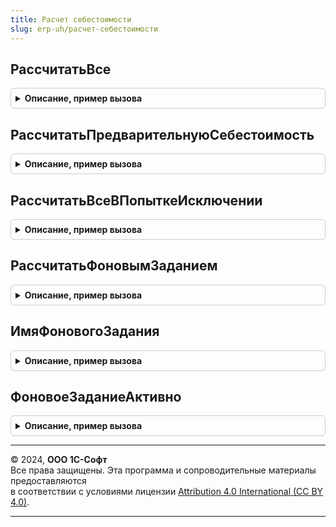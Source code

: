 ```yaml
---
title: Расчет себестоимости
slug: erp-uh/расчет-себестоимости
---
```



## РассчитатьВсе
<details style="margin: 1em 0; padding: 0.5em; border: 1px solid #ccc; border-radius: 6px;">

<summary style="font-weight: bold; cursor: pointer;">Описание, пример вызова</summary>

```bsl

// Запуск расчета партий.
//
// Параметры:
//	ПараметрыЗапуска - Структура - Содержит ключи:
//		* Дата - Дата - период расчета
//		* МассивОрганизаций - СправочникСсылка.Организации - рассчитывать только по указанной организации; также будут пересчитаны партии по организациям, связанным по схеме Интеркампани с указанной
//					- Массив из СправочникСсылка.Организации- массив организаций, по которым надо рассчитать партии, другие организации не рассчитываются
//		* СхемаРасчета - см. РасчетСебестоимостиПрикладныеАлгоритмы.СхемаРасчетаПартий
//		* МестоВызоваРасчета - Строка - откуда вызван расчет, для протокола
//		* ВыполняетсяЗакрытиеМесяца - Булево - признак вызова расчета из механизма закрытия месяца
//		* ИдентификаторРасчета - УникальныйИдентификатор - идентификатор расчета
//	ПараметрыРасчета - Структура - параметры расчета, сформированные в вызывающем механизме.
//	ПараметрыОтладки - Структура - предназначена для переопределения одноименных свойств структуры ПараметрыРасчета.
//		Подробнее см. пояснения в коде РасчетСебестоимостиПрикладныеАлгоритмы.ИнициализироватьПараметрыРасчетаПартий к параметру ПараметрыОтладки.
//
Процедура РассчитатьВсе(ПараметрыЗапуска, ПараметрыРасчета = Неопределено, ПараметрыОтладки = Неопределено) Экспорт
```

Пример вызова
```bsl
РасчетСебестоимости.РассчитатьВсе(ПараметрыЗапуска, ПараметрыРасчета, ПараметрыОтладки);
```
</details>

## РассчитатьПредварительнуюСебестоимость
<details style="margin: 1em 0; padding: 0.5em; border: 1px solid #ccc; border-radius: 6px;">

<summary style="font-weight: bold; cursor: pointer;">Описание, пример вызова</summary>

```bsl

// Обновления стоимости товаров регламентным заданием.
//
// Параметры:
//	Период - Дата - период расчета
//	ПараметрыРасчета - Структура - параметры расчета, сформированные в вызывающем механизме.
//	ПараметрыОтладки - Структура - предназначена для переопределения одноименных свойств структуры ПараметрыРасчета.
//		Подробнее см. пояснения в коде РасчетСебестоимостиПрикладныеАлгоритмы.ИнициализироватьПараметрыРасчетаПартий к параметру ПараметрыОтладки.
//
Процедура РассчитатьПредварительнуюСебестоимость(Период = Неопределено, ПараметрыРасчета = Неопределено, ПараметрыОтладки = Неопределено) Экспорт
```

Пример вызова
```bsl
РасчетСебестоимости.РассчитатьПредварительнуюСебестоимость(Период, ПараметрыРасчета, ПараметрыОтладки);
```
</details>

## РассчитатьВсеВПопыткеИсключении
<details style="margin: 1em 0; padding: 0.5em; border: 1px solid #ccc; border-radius: 6px;">

<summary style="font-weight: bold; cursor: pointer;">Описание, пример вызова</summary>

```bsl

// Обертка для запуска расчета - выполняет расчет в Попытке - Исключении
// Параметры аналогичны процедуре РассчитатьВсе().
//
// Возвращаемое значение:
//	Булево - признак успешного выполнения расчета.
//
Функция РассчитатьВсеВПопыткеИсключении(ПараметрыЗапуска, ПараметрыРасчета = Неопределено, ПараметрыОтладки = Неопределено) Экспорт
```

Пример вызова
```bsl
Результат = РасчетСебестоимости.РассчитатьВсеВПопыткеИсключении(ПараметрыЗапуска, ПараметрыРасчета, ПараметрыОтладки);
```
</details>

## РассчитатьФоновымЗаданием
<details style="margin: 1em 0; padding: 0.5em; border: 1px solid #ccc; border-radius: 6px;">

<summary style="font-weight: bold; cursor: pointer;">Описание, пример вызова</summary>

```bsl

// Запускает расчет в фоновом задании.
//
// Возвращаемое значение:
//	Булево - признак успешного запуска фонового задания.
//
Функция РассчитатьФоновымЗаданием(Период, Организация = Неопределено) Экспорт
```

Пример вызова
```bsl
Результат = РасчетСебестоимости.РассчитатьФоновымЗаданием(Период, Организация);
```
</details>

## ИмяФоновогоЗадания
<details style="margin: 1em 0; padding: 0.5em; border: 1px solid #ccc; border-radius: 6px;">

<summary style="font-weight: bold; cursor: pointer;">Описание, пример вызова</summary>

```bsl

// Возвращает имя фонового предопределенного задания расчета партий.
//
// Возвращаемое значение:
//	Строка - наименование фонового задания
//
Функция ИмяФоновогоЗадания() Экспорт
```

Пример вызова
```bsl
Результат = РасчетСебестоимости.ИмяФоновогоЗадания() 
```
</details>

## ФоновоеЗаданиеАктивно
<details style="margin: 1em 0; padding: 0.5em; border: 1px solid #ccc; border-radius: 6px;">

<summary style="font-weight: bold; cursor: pointer;">Описание, пример вызова</summary>

```bsl

// Выполняет проверку на активное задание расчета партий.
//
// Возвращаемое значение:
//	Булево - признак активности фонового задания
//
Функция ФоновоеЗаданиеАктивно() Экспорт
```

Пример вызова
```bsl
Результат = РасчетСебестоимости.ФоновоеЗаданиеАктивно() 
```
</details>

---

© 2024, **ООО 1С-Софт**  
Все права защищены. Эта программа и сопроводительные материалы предоставляются  
в соответствии с условиями лицензии [Attribution 4.0 International (CC BY 4.0)](https://creativecommons.org/licenses/by/4.0/legalcode).

---
